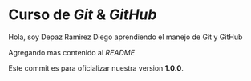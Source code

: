 # Curso de _Git_ & _GitHub_

Hola, soy Depaz Ramirez Diego aprendiendo el manejo de Git y GitHub

Agregando mas contenido al _README_

Este commit es para oficializar nuestra version **1.0.0**.